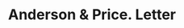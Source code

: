 ---
doi: 10.7916/D80303KX
date_other: '1908'
date_other_textual: '1908'
form: correspondence
genre:
- Letters (correspondence)
name:
- Anderson & Price
object_in_context_url: https://biggert.cul.columbia.edu/items/view/ave_biggert_00789
subject_hierarchical_geographic:
- Portsmouth, New Hampshire, United States
subject_name:
- Anderson & Price
title: Anderson & Price. Letter
sort_title: Anderson & Price. Letter
call_number: ave_biggert_00789
coordinates:
- 43.07555555555556,-70.76055555555556
pid: ave_biggert_00789
identifiers: ave_biggert_00789
thumbnail: https://derivativo-2.library.columbia.edu/iiif/2/ldpd:345429/full/!256,256/0/native.jpg
permalink: "/items/ave_biggert_00789/"
layout: iiif-image-page
---